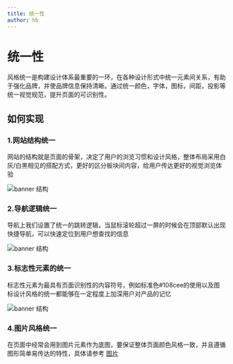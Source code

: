 ```yaml
---
title: 统一性
author: hb
---
```


# 统一性

风格统一是构建设计体系最重要的一环，在各种设计形式中统一元素间关系，有助于强化品牌，并使品牌信息保持清晰。通过统一颜色，字体，图标，间距，投影等统一视觉规范，提升页面的可识别性。

## 如何实现

### 1.网站结构统一

网站的结构就是页面的骨架，决定了用户的浏览习惯和设计风格，整体布局采用白灰/白黑相见的搭配方式，更好的区分板块间内容，给用户传达更好的视觉浏览体验

![banner 结构](http://baiduyun-guideline.bj.bcebos.com/portal%2Fprinciple%2F%E7%BD%91%E7%AB%99%E7%BB%93%E6%9E%84.png)

### 2.导航逻辑统一

导航上我们设置了统一的跳转逻辑，当鼠标滚轮超过一屏的时候会在顶部默认出现快捷导航，可以快速定位到用户想查找的信息

![banner 结构](http://baiduyun-guideline.bj.bcebos.com/portal%2Fprinciple%2F%E5%AF%BC%E8%88%AA%E9%80%BB%E8%BE%91%E7%BB%9F%E4%B8%80.png)

### 3.标志性元素的统一

标志性元素为最具有页面识别性的内容符号，例如标准色#108cee的使用以及图标设计风格的统一都能够在一定程度上加深用户对产品的记忆

![banner 结构](http://baiduyun-guideline.bj.bcebos.com/portal%2Fprinciple%2F%E6%A0%87%E5%BF%97%E6%80%A7%E5%85%83%E7%B4%A0%E7%BB%9F%E4%B8%80.png)


### 4.图片风格统一

在页面中经常会用到图片元素作为底图，要保证整体页面颜色风格一致，并且遵循图形简单易传达的特性，具体请参考 [图片](/portal/styles/img.html)